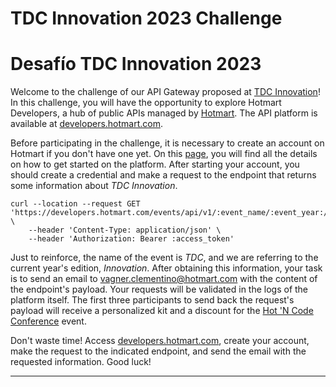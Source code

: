 # TDC Innovation 2023 Challenge

# Desafío TDC Innovation 2023

Welcome to the challenge of our API Gateway proposed at [TDC
Innovation](https://thedevconf.com/tdc/2023/innovation/)! In this challenge,
you will have the opportunity to explore Hotmart Developers, a hub of public
APIs managed by [Hotmart](https://hotmart.com). The API platform is available
at [developers.hotmart.com](https://developers.hotmart.com).

Before participating in the challenge, it is necessary to create an account on
Hotmart if you don't have one yet. On this
[page](https://developers.hotmart.com/docs/pt-BR/start/about/), you will find
all the details on how to get started on the platform. After starting your
account, you should create a credential and make a request to the endpoint that
returns some information about _TDC Innovation_.

```
curl --location --request GET 'https://developers.hotmart.com/events/api/v1/:event_name/:event_year:/:event_edition' \
	--header 'Content-Type: application/json' \
	--header 'Authorization: Bearer :access_token'
```

Just to reinforce, the name of the event is _TDC_, and we are referring to the
current year's edition, _Innovation_. After obtaining this information, your
task is to send an email to
[vagner.clementino@hotmart.com](mailto:vagner.clementino@hotmart.com) with the
content of the endpoint's payload. Your requests will be validated in the logs
of the platform itself. The first three participants to send back the request's
payload will receive a personalized kit and a discount for the [Hot 'N Code
Conference](https://campaign.hotmart.com/hotncode-conference) event.

Don't waste time! Access
[developers.hotmart.com](https://developers.hotmart.com), create your account,
make the request to the indicated endpoint, and send the email with the
requested information. Good luck!

---

